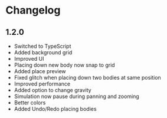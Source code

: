 # Changelog

## 1.2.0

- Switched to TypeScript
- Added background grid
- Improved UI
- Placing down new body now snap to grid
- Added place preview
- Fixed glitch when placing down two bodies at same position
- Improved performance
- Added option to change gravity
- Simulation now pause during panning and zooming
- Better colors
- Added Undo/Redo placing bodies
